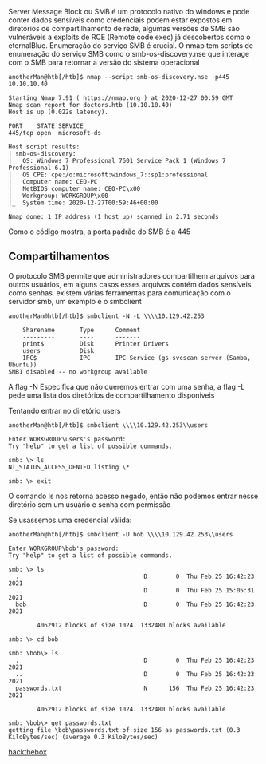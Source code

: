 
Server Message Block ou SMB é um protocolo nativo do windows e pode conter dados sensíveis como credenciais podem estar expostos em diretórios de compartilhamento de rede, algumas versões de SMB são vulneráveis a exploits de RCE (Remote code exec) já descobertos como o eternalBlue. Enumeração do serviço SMB é crucial. O nmap tem scripts de enumeração do serviço SMB como o smb-os-discovery.nse que interage com o SMB para retornar a versão do sistema operacional

```shell-session
anotherMan@htb[/htb]$ nmap --script smb-os-discovery.nse -p445 10.10.10.40

Starting Nmap 7.91 ( https://nmap.org ) at 2020-12-27 00:59 GMT
Nmap scan report for doctors.htb (10.10.10.40)
Host is up (0.022s latency).

PORT    STATE SERVICE
445/tcp open  microsoft-ds

Host script results:
| smb-os-discovery: 
|   OS: Windows 7 Professional 7601 Service Pack 1 (Windows 7 Professional 6.1)
|   OS CPE: cpe:/o:microsoft:windows_7::sp1:professional
|   Computer name: CEO-PC
|   NetBIOS computer name: CEO-PC\x00
|   Workgroup: WORKGROUP\x00
|_  System time: 2020-12-27T00:59:46+00:00

Nmap done: 1 IP address (1 host up) scanned in 2.71 seconds
```

Como o código mostra, a porta padrão do SMB é a 445

## Compartilhamentos 

O protocolo SMB permite que administradores compartilhem arquivos para outros usuários, em alguns casos esses arquivos contém dados sensíveis como senhas. existem várias ferramentas para comunicação com o servidor smb, um exemplo é o smbclient

```shell-session
anotherMan@htb[/htb]$ smbclient -N -L \\\\10.129.42.253

	Sharename       Type      Comment
	---------       ----      -------
	print$          Disk      Printer Drivers
	users           Disk      
	IPC$            IPC       IPC Service (gs-svcscan server (Samba, Ubuntu))
SMB1 disabled -- no workgroup available
```

A flag -N Especifica que não queremos entrar com uma senha, a flag -L pede uma lista dos diretórios de compartilhamento disponiveis

Tentando entrar no diretório users
```shell-session
anotherMan@htb[/htb]$ smbclient \\\\10.129.42.253\\users

Enter WORKGROUP\users's password: 
Try "help" to get a list of possible commands.

smb: \> ls
NT_STATUS_ACCESS_DENIED listing \*

smb: \> exit
```

O comando ls nos retorna acesso negado, então não podemos entrar nesse diretório sem um usuário e senha com permissão

Se usassemos uma credencial válida:
```shell-session
anotherMan@htb[/htb]$ smbclient -U bob \\\\10.129.42.253\\users

Enter WORKGROUP\bob's password: 
Try "help" to get a list of possible commands.

smb: \> ls
  .                                   D        0  Thu Feb 25 16:42:23 2021
  ..                                  D        0  Thu Feb 25 15:05:31 2021
  bob                                 D        0  Thu Feb 25 16:42:23 2021

		4062912 blocks of size 1024. 1332480 blocks available
		
smb: \> cd bob

smb: \bob\> ls
  .                                   D        0  Thu Feb 25 16:42:23 2021
  ..                                  D        0  Thu Feb 25 16:42:23 2021
  passwords.txt                       N      156  Thu Feb 25 16:42:23 2021

		4062912 blocks of size 1024. 1332480 blocks available
		
smb: \bob\> get passwords.txt 
getting file \bob\passwords.txt of size 156 as passwords.txt (0.3 KiloBytes/sec) (average 0.3 KiloBytes/sec)
```
[hackthebox](../../../README.md)